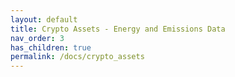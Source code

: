 ```yaml
---
layout: default
title: Crypto Assets - Energy and Emissions Data
nav_order: 3
has_children: true
permalink: /docs/crypto_assets
---
```



